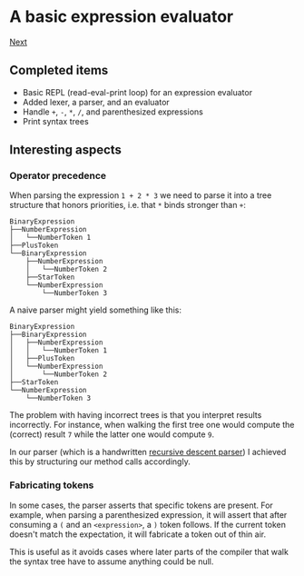 # A basic expression evaluator

[Next](docs-2.md)

## Completed items

- Basic REPL (read-eval-print loop) for an expression evaluator
- Added lexer, a parser, and an evaluator
- Handle `+`, `-`, `*`, `/`, and parenthesized expressions
- Print syntax trees

## Interesting aspects

### Operator precedence

When parsing the expression `1 + 2 * 3` we need to parse it into a tree
structure that honors priorities, i.e. that `*` binds stronger than `+`:

```
BinaryExpression
├──NumberExpression
│   └──NumberToken 1
├──PlusToken
└──BinaryExpression
    ├──NumberExpression
    │   └──NumberToken 2
    ├──StarToken
    └──NumberExpression
        └──NumberToken 3
```

A naive parser might yield something like this:

```
BinaryExpression
├──BinaryExpression
│   ├──NumberExpression
│   │   └──NumberToken 1
│   ├──PlusToken
│   └──NumberExpression
│       └──NumberToken 2
├──StarToken
└──NumberExpression
    └──NumberToken 3
```

The problem with having incorrect trees is that you interpret results
incorrectly. For instance, when walking the first tree one would compute the
(correct) result `7` while the latter one would compute `9`.

In our parser (which is a handwritten [recursive descent parser][rdp]) I
achieved this by structuring our method calls accordingly.

[rdp]: https://en.wikipedia.org/wiki/Recursive_descent_parser

### Fabricating tokens

In some cases, the parser asserts that specific tokens are present. For example,
when parsing a parenthesized expression, it will assert that after consuming a
`(` and an `<expression>`, a `)` token follows. If the current token doesn't match
the expectation, it will fabricate a token out of thin air.

This is useful as it avoids cases where later parts of the compiler that walk
the syntax tree have to assume anything could be null.
